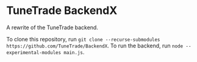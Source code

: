 # TuneTrade BackendX

A rewrite of the TuneTrade backend.

To clone this repository, run `git clone --recurse-submodules https://github.com/TuneTrade/BackendX`. To run the backend, run `node --experimental-modules main.js`.
